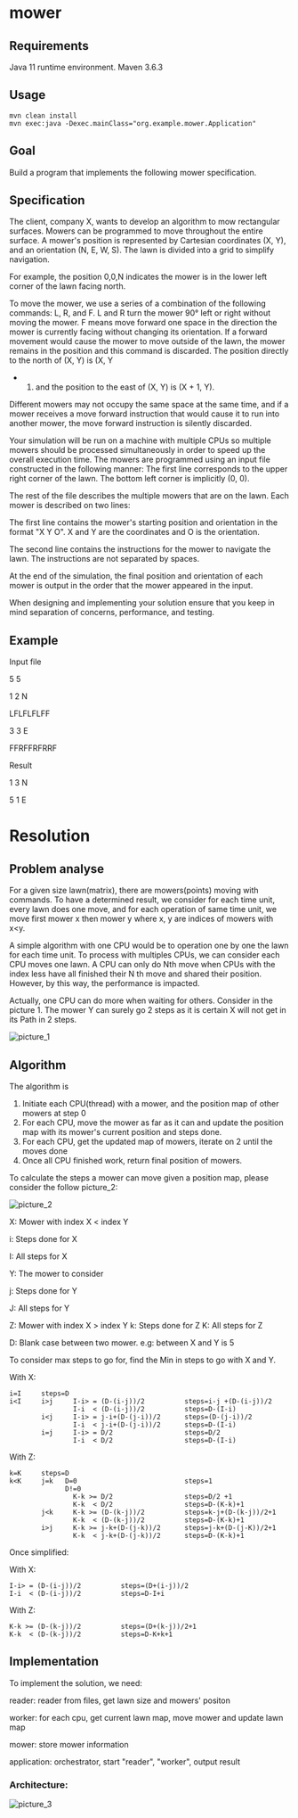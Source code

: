 # mower

## Requirements

Java 11 runtime environment.
Maven 3.6.3

## Usage

    mvn clean install
    mvn exec:java -Dexec.mainClass="org.example.mower.Application"

## Goal
Build a program that implements the following mower specification.
## Specification
The client, company X, wants to develop an algorithm to mow rectangular surfaces.
Mowers can be programmed to move throughout the entire surface. A mower's position is
represented by Cartesian coordinates (X, Y), and an orientation (N, E, W, S). The lawn is
divided into a grid to simplify navigation.

For example, the position 0,0,N indicates the mower is in the lower left corner of the lawn facing
north.

To move the mower, we use a series of a combination of the following commands: L, R, and F.
L and R turn the mower 90° left or right without moving the mower. F means move forward one
space in the direction the mower is currently facing without changing its orientation.
If a forward movement would cause the mower to move outside of the lawn, the mower remains
in the position and this command is discarded. The position directly to the north of (X, Y) is (X, Y
+ 1) and the position to the east of (X, Y) is (X + 1, Y).

Different mowers may not occupy the same space at the same time, and if a mower receives a
move forward instruction that would cause it to run into another mower, the move forward
instruction is silently discarded.

Your simulation will be run on a machine with multiple CPUs so multiple mowers should be
processed simultaneously in order to speed up the overall execution time.
The mowers are programmed using an input file constructed in the following manner:
The first line corresponds to the upper right corner of the lawn. The bottom left corner is
implicitly (0, 0).

The rest of the file describes the multiple mowers that are on the lawn. Each mower is described
on two lines:

The first line contains the mower's starting position and orientation in the format "X Y O". X and
Y are the coordinates and O is the orientation.

The second line contains the instructions for the mower to navigate the lawn. The instructions
are not separated by spaces.

At the end of the simulation, the final position and orientation of each mower is output in the
order that the mower appeared in the input.

When designing and implementing your solution ensure that you keep in mind separation of
concerns, performance, and testing.

## Example
Input file

5 5

1 2 N

LFLFLFLFF

3 3 E

FFRFFRFRRF


Result

1 3 N

5 1 E



# Resolution

## Problem analyse
For a given size lawn(matrix), there are mowers(points) moving with commands. 
To have a determined result, we consider for each time unit, every lawn does one move,
and for each operation of same time unit, we move first mower x then mower y
where x, y are indices of mowers with x<y.

A simple algorithm with one CPU would be to operation one by one the lawn for each time unit.
To process with multiples CPUs, we can consider each CPU moves one lawn. A CPU can only do Nth move 
when CPUs with the index less have all finished their N th move and shared their position. However, by this way,
the performance is impacted.

Actually, one CPU can do more when waiting for others. Consider in the picture 1. The mower Y can surely go 2 steps 
as it is certain X will not get in its Path in 2 steps. 

![picture_1](resources/picture_1.png)


## Algorithm

The algorithm is 
1.  Initiate each CPU(thread) with a mower, and the position map of other mowers at step 0
2.  For each CPU, move the mower as far as it can and update the  position map with its mower's current position and steps done.
3.  For each CPU, get the updated map of mowers, iterate on 2 until the moves done
4.  Once all CPU finished work, return final position of mowers. 


To calculate the steps a mower can move given a position map, please consider the follow picture_2:

![picture_2](resources/picture_2.png)

X:  Mower with index X < index Y

i:  Steps done for X

I:  All steps for X


Y:  The mower to consider

j:  Steps done for Y

J:  All steps for Y


Z:  Mower with index X > index Y
k:  Steps done for Z
K:  All steps for Z

D:  Blank case between two mower. e.g: between X and Y is 5

To consider max steps to go for, find the Min in steps to go with X and Y. 

With X:

    i=I     steps=D
    i<I     i>j     I-i> = (D-(i-j))/2          steps=i-j +(D-(i-j))/2
                    I-i  < (D-(i-j))/2          steps=D-(I-i)
            i<j     I-i> = j-i+(D-(j-i))/2      steps=(D-(j-i))/2 
                    I-i  < j-i+(D-(j-i))/2      steps=D-(I-i)        
            i=j     I-i> = D/2                  steps=D/2     
                    I-i  < D/2                  steps=D-(I-i)
                                

With Z:

    k=K     steps=D                                                         
    k<K     j=k   D=0                           steps=1
                  D!=0
                    K-k >= D/2                  steps=D/2 +1      
                    K-k  < D/2                  steps=D-(K-k)+1              
            j<k     K-k >= (D-(k-j))/2          steps=k-j+(D-(k-j))/2+1           
                    K-k  < (D-(k-j))/2          steps=D-(K-k)+1               
            i>j     K-k >= j-k+(D-(j-k))/2      steps=j-k+(D-(j-K))/2+1                  
                    K-k  < j-k+(D-(j-k))/2      steps=D-(K-k)+1               


Once simplified:

With X:                                                                   
                                                                                                                               
    I-i> = (D-(i-j))/2          steps=(D+(i-j))/2
    I-i  < (D-(i-j))/2          steps=D-I+i

With Z:

    K-k >= (D-(k-j))/2          steps=(D+(k-j))/2+1  
    K-k  < (D-(k-j))/2          steps=D-K+k+1

## Implementation

To implement the solution, we need:

reader: reader from files, get lawn size and mowers' positon

worker: for each cpu, get current lawn map, move mower and update lawn map

mower:   store mower information

application: orchestrator, start "reader", "worker", output result

### Architecture:

![picture_3](resources/picture_3.png)